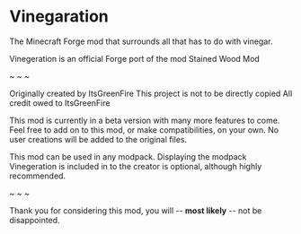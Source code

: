 # Vinegaration
The Minecraft Forge mod that surrounds all that has to do with vinegar.

Vinegeration is an official Forge port of the mod Stained Wood Mod

~ ~ ~

Originally created by ItsGreenFire 
This project is not to be directly copied
All credit owed to ItsGreenFire

This mod is currently in a beta version with many more features to come.
Feel free to add on to this mod, or make compatibilities, on your own.
No user creations will be added to the original files.

This mod can be used in any modpack.
Displaying the modpack Vinegeration is included in to the creator is optional, although highly recommended.

~ ~ ~

Thank you for considering this mod, you will -- **most likely** -- not be disappointed.
